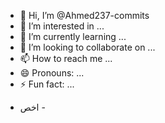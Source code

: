 - 👋 Hi, I’m @Ahmed237-commits
- 👀 I’m interested in ...
- 🌱 I’m currently learning ...
- 💞️ I’m looking to collaborate on ...
- 📫 How to reach me ...
- 😄 Pronouns: ...
- ⚡ Fun fact: ...

<!---
Ahmed237-commits/Ahmed237-commits is a ✨ special ✨ repository because its `README.md` (this file) appears on your GitHub profile.
You can click the Preview link to take a look at your changes.
how are thing
--->
- اخص -
